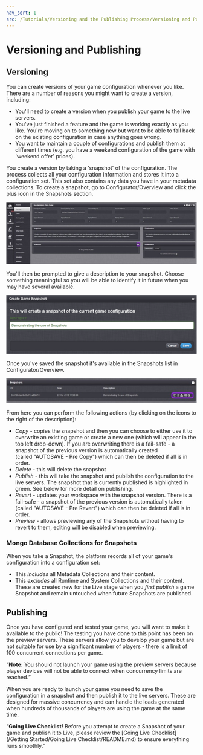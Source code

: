 ```yaml
---
nav_sort: 1
src: /Tutorials/Versioning and the Publishing Process/Versioning and Publishing a Game.md
---
```


# Versioning and Publishing

## Versioning

You can create versions of your game configuration whenever you like. There are a number of reasons you might want to create a version, including:

  * You'll need to create a version when you publish your game to the live servers.
  * You've just finished a feature and the game is working exactly as you like. You're moving on to something new but want to be able to fall back on the existing configuration in case anything goes wrong.
  * You want to maintain a couple of configurations and publish them at different times (e.g. you have a weekend configuration of the game with 'weekend offer' prices).

You create a version by taking a 'snapshot' of the configuration. The process collects all your configuration information and stores it into a configuration set. This set also contains any data you have in your metadata collections. To create a snapshot, go to Configurator/Overview and click the plus icon in the Snapshots section.

![](img/Versioning/1.jpg)

You'll then be prompted to give a description to your snapshot. Choose something meaningful so you will be able to identify it in future when you may have several available.

![](img/Versioning/2.png)

Once you've saved the snapshot it's available in the Snapshots list in Configurator/Overview.

![](img/Versioning/3.jpg)

From here you can perform the following actions (by clicking on the icons to the right of the description):

  * *Copy* \- copies the snapshot and then you can choose to either use it to overwrite an existing game or create a new one (which will appear in the top left drop-down). If you are overwriting there is a fail-safe - a snapshot of the previous version is automatically created (called "AUTOSAVE - Pre Copy") which can then be deleted if all is in order.
  * *Delete* \- this will delete the snapshot
  * *Publish* \- this will take the snapshot and publish the configuration to the live servers. The snapshot that is currently published is highlighted in green. See below for more detail on publishing.
  * *Revert* \- updates your workspace with the snapshot version. There is a fail-safe - a snapshot of the previous version is automatically taken (called "AUTOSAVE - Pre Revert") which can then be deleted if all is in order.
  * *Preview* \- allows previewing any of the Snapshots without having to revert to them, editing will be disabled when previewing.

### Mongo Database Collections for Snapshots

When you take a Snapshot, the platform records all of your game's configuration into a configuration set:
  * This *includes* all Metadata Collections and their content.
  * This *excludes* all Runtime and System Collections and their content. These are created new for the Live stage when you *first publish* a game Snapshot and remain untouched when future Snapshots are published.


## Publishing

Once you have configured and tested your game, you will want to make it available to the public! The testing you have done to this point has been on the preview servers. These servers allow you to develop your game but are not suitable for use by a significant number of players - there is a limit of 100 concurrent connections per game.

<q>**Note:** You should not launch your game using the preview servers because player devices will not be able to connect when concurrency limits are reached.</q>

When you are ready to launch your game you need to save the configuration in a snapshot and then publish it to the live servers. These are designed for massive concurrency and can handle the loads generated when hundreds of thousands of players are using the game at the same time.

<q>**Going Live Checklist!** Before you attempt to create a Snapshot of your game and publish it to Live, please review the [Going Live Checklist](/Getting Started/Going Live Checklist/README.md) to ensure everything runs smoothly.</q>
